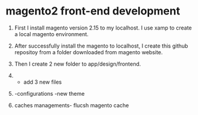 # magento2 front-end development

1. First I install magento version 2.15 to my localhost. I use xamp to create a local magento environment.

2. After successfully install the magento to localhost, I create this github repositoy from a folder downloaded from magento website.

3. Then I create 2 new folder to app/design/frontend. 

4. - add 3 new files

5. -configurations -new theme

6. caches managements- flucsh magento cache
